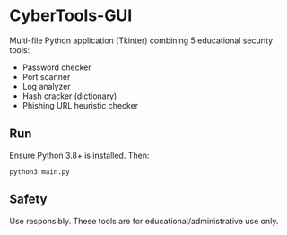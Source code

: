 # CyberTools-GUI

Multi-file Python application (Tkinter) combining 5 educational security tools:
- Password checker
- Port scanner
- Log analyzer
- Hash cracker (dictionary)
- Phishing URL heuristic checker

## Run
Ensure Python 3.8+ is installed. Then:

```
python3 main.py
```

## Safety
Use responsibly. These tools are for educational/administrative use only.
